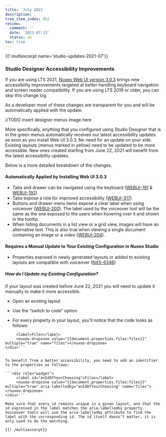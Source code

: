 ```yaml
---
title: 'July 2021'
description: .
tree_item_index: 952
review:
  comment: ''
  date: '2021-07-13'
  status: ok
toc: true
---
```


{{! multiexcerpt name='studio-updates-2021-07'}}
### Studio Designer Accessibility Improvements

If you are using LTS 2021, <a href="https://connect.nuxeo.com/nuxeo/site/marketplace/package/nuxeo-web-ui?version=3.0.3" target="_blank">Nuxeo Web UI version 3.0.3</a> brings new accessibility improvements targeted at better handling keyboard navigation and screen reader compatibility. If you are using LTS 2019 or older, you can skip this change log.

As a developer most of these changes are transparent for you and will be automatically applied with the update.

//TODO insert designer menus image here

More specifically, anything that you configured using Studio Designer that is in the green menus automatically receives our latest accessibility updates as soon as you install Web UI 3.0.3. No need for an update on your side. Existing layouts (menus marked in yellow) need to be updated to be more accessible. New ones created starting from June 22, 2021 will benefit from the latest accessibility updates.

Below is a more detailed breakdown of the changes.

#### Automatically Applied by Installing Web UI 3.0.3
- Tabs and drawer can be navigated using the keyboard (<a href="https://jira.nuxeo.com/browse/WEBUI-191" target="_blank">WEBUI-191</a> & <a href="https://jira.nuxeo.com/browse/WEBUI-192" target="_blank">WEBUI-192</a>)
- Tabs expose a role for improved accessibility (<a href="https://jira.nuxeo.com/browse/WEBUI-317" target="_blank">WEBUI-317</a>)
- Buttons and drawer menu items expose a clear label when using voiceover (<a href="https://jira.nuxeo.com/browse/WEBUI-200" target="_blank">WEBUI-200</a>). The label used by the voiceover tool will be the same as the one exposed to the users when hovering over it and shown in the tooltip.
- When listing documents in a list view or a grid view, images will have an alternative text. This is also true when viewing a single document containing an image or a video (<a href="https://jira.nuxeo.com/browse/WEBUI-204" target="_blank">WEBUI-204</a>).

#### Requires a Manual Update to Your Existing Configuration in Nuxeo Studio
- Properties exposed in newly generated layouts or added to existing layouts are compatible with voiceover (<a href="https://jira.nuxeo.com/browse/NXS-6346" target="_blank">NXS-6346</a>)

##### How do I Update my Existing Configuration?
If your layout was created before June 22, 2021 you will need to update it manually to make it more accessible.

- Open an existing layout
- Use the “switch to code” option

- For every property in your layout, you’ll notice that the code looks as follows:

```<div role="widget">
     <label>Files</label>
     <nuxeo-dropzone value="{{document.properties.files:files}}" multiple="true" name="files"></nuxeo-dropzone>
</div>```


To benefit from a better accessibility, you need to add an identifier to the properties as follows:

```<div role="widget">
     <label id="anIdOfYourChoosing">Files</label>
     <nuxeo-dropzone value="{{document.properties.files:files}}" multiple="true" aria-labelledby="anIdOfYourChoosing" name="files"></nuxeo-dropzone>
</div>```

Make sure that every id remains unique in a given layout, and that the id expressed in the label matches the aria-labelledby property. Voiceover tools will use the aria-labelledby attribute to find the label with the corresponding id. The id itself doesn’t matter, it is only used to do the matching.

{{! /multiexcerpt}}
